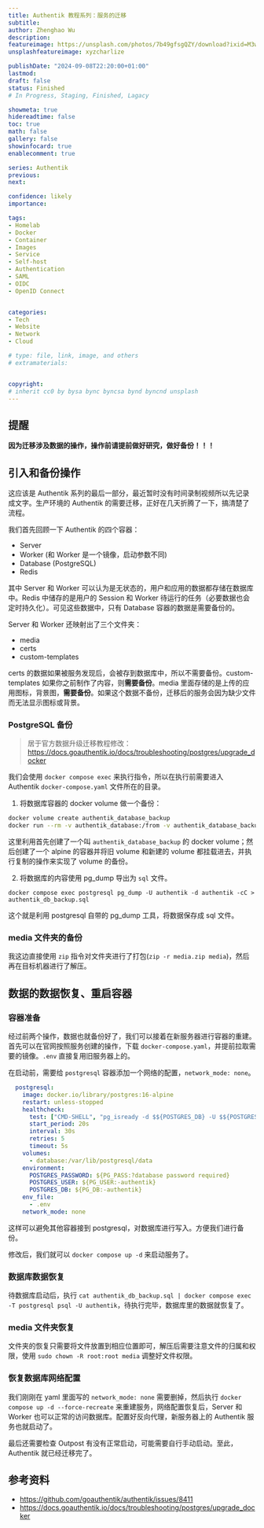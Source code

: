 ```yaml
---
title: Authentik 教程系列：服务的迁移
subtitle: 
author: Zhenghao Wu
description: 
featureimage: https://unsplash.com/photos/7b49gfsgQZY/download?ixid=M3wxMjA3fDB8MXxzZWFyY2h8MTR8fHRyYW5zcG9ydHxlbnwwfHx8fDE3MjU4MDg5MzV8MA&force=true&w=2400
unsplashfeatureimage: xyzcharlize

publishDate: "2024-09-08T22:20:00+01:00"
lastmod: 
draft: false
status: Finished
# In Progress, Staging, Finished, Lagacy

showmeta: true
hidereadtime: false
toc: true
math: false
gallery: false
showinfocard: true
enablecomment: true

series: Authentik
previous:
next:

confidence: likely
importance: 

tags:
- Homelab
- Docker
- Container
- Images
- Service
- Self-host
- Authentication
- SAML
- OIDC
- OpenID Connect


categories:
- Tech
- Website
- Network
- Cloud

# type: file, link, image, and others
# extramaterials:


copyright: 
# inherit cc0 by bysa bync byncsa bynd byncnd unsplash
---
```


## 提醒

**因为迁移涉及数据的操作，操作前请提前做好研究，做好备份！！！**

## 引入和备份操作

这应该是 Authentik 系列的最后一部分，最近暂时没有时间录制视频所以先记录成文字。生产环境的 Authentik 的需要迁移，正好在几天折腾了一下，搞清楚了流程。

我们首先回顾一下 Authentik 的四个容器：

- Server
- Worker (和 Worker 是一个镜像，启动参数不同)
- Database (PostgreSQL)
- Redis

其中 Server 和 Worker 可以认为是无状态的，用户和应用的数据都存储在数据库中。Redis 中储存的是用户的 Session 和 Worker 待运行的任务（必要数据也会定时持久化）。可见这些数据中，只有 Database 容器的数据是需要备份的。

Server 和 Worker 还映射出了三个文件夹：

- media
- certs
- custom-templates

certs 的数据如果被服务发现后，会被存到数据库中，所以不需要备份。custom-templates 如果你之前制作了内容，则**需要备份**。media 里面存储的是上传的应用图标，背景图，**需要备份**。如果这个数据不备份，迁移后的服务会因为缺少文件而无法显示图标或背景。

### PostgreSQL 备份

> 居于官方数据升级迁移教程修改： https://docs.goauthentik.io/docs/troubleshooting/postgres/upgrade_docker

我们会使用 `docker compose exec` 来执行指令，所以在执行前需要进入 Authentik `docker-compose.yaml` 文件所在的目录。

1. 将数据库容器的 docker volume 做一个备份：

```bash
docker volume create authentik_database_backup
docker run --rm -v authentik_database:/from -v authentik_database_backup:/to alpine sh -c 'cd /from && cp -a . /to'
```

这里利用首先创建了一个叫 `authentik_database_backup` 的 docker volume；然后创建了一个 alpine 的容器并将旧 volume 和新建的 volume 都挂载进去，并执行复制的操作来实现了 volume 的备份。

2. 将数据库的内容使用 pg_dump 导出为 `sql` 文件。

`docker compose exec postgresql pg_dump -U authentik -d authentik -cC > authentik_db_backup.sql`

这个就是利用 postgresql 自带的 pg_dump 工具，将数据保存成 sql 文件。

### media 文件夹的备份

我这边直接使用 `zip` 指令对文件夹进行了打包(`zip -r media.zip media`)，然后再在目标机器进行了解压。

## 数据的数据恢复、重启容器

### 容器准备
经过前两个操作，数据也就备份好了，我们可以接着在新服务器进行容器的重建。首先可以在官网按照服务创建的操作，下载 `docker-compose.yaml`，并提前拉取需要的镜像。`.env` 直接复用旧服务器上的。

在启动前，需要给 `postgresql` 容器添加一个网络的配置，`network_mode: none`。

```yaml
  postgresql:
    image: docker.io/library/postgres:16-alpine
    restart: unless-stopped
    healthcheck:
      test: ["CMD-SHELL", "pg_isready -d $${POSTGRES_DB} -U $${POSTGRES_USER}"]
      start_period: 20s
      interval: 30s
      retries: 5
      timeout: 5s
    volumes:
      - database:/var/lib/postgresql/data
    environment:
      POSTGRES_PASSWORD: ${PG_PASS:?database password required}
      POSTGRES_USER: ${PG_USER:-authentik}
      POSTGRES_DB: ${PG_DB:-authentik}
    env_file:
      - .env
    network_mode: none
```

这样可以避免其他容器接到 postgresql，对数据库进行写入。方便我们进行备份。

修改后，我们就可以 `docker compose up -d` 来启动服务了。

### 数据库数据恢复

待数据库启动后，执行 `cat authentik_db_backup.sql | docker compose exec -T postgresql psql -U authentik`，待执行完毕，数据库里的数据就恢复了。

### media 文件夹恢复

文件夹的恢复只需要将文件放置到相应位置即可，解压后需要注意文件的归属和权限，使用 `sudo chown -R root:root media` 调整好文件权限。

### 恢复数据库网络配置

我们刚刚在 yaml 里面写的  `network_mode: none` 需要删掉，然后执行 `docker compose up -d --force-recreate` 来重建服务，网络配置恢复后，Server 和 Worker 也可以正常的访问数据库。配置好反向代理，新服务器上的 Authentik 服务也就启动了。

最后还需要检查 Outpost 有没有正常启动，可能需要自行手动启动。至此，Authentik 就已经迁移完了。

## 参考资料

- https://github.com/goauthentik/authentik/issues/8411
- https://docs.goauthentik.io/docs/troubleshooting/postgres/upgrade_docker
